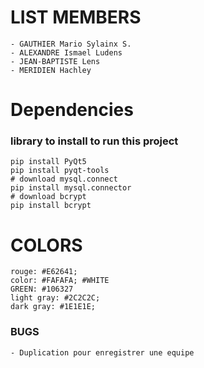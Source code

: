 # LIST MEMBERS

    - GAUTHIER Mario Sylainx S.
    - ALEXANDRE Ismael Ludens
    - JEAN-BAPTISTE Lens
    - MERIDIEN Hachley


# Dependencies

### library to install to run this project
``` shell
pip install PyQt5
pip install pyqt-tools
# download mysql.connect
pip install mysql.connector
# download bcrypt
pip install bcrypt

```

# COLORS
    rouge: #E62641;
    color: #FAFAFA; #WHITE
    GREEN: #106327 
    light gray: #2C2C2C; 
    dark gray: #1E1E1E;


### BUGS
    - Duplication pour enregistrer une equipe   